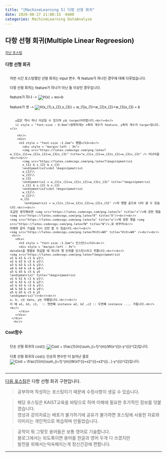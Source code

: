 ```yaml
---
title: "[MachineLearning 5] 다항 선형 회귀"
date: 2020-08-27 21:00:15 -0400
categories: MachineLearning DataAnalyze
---
```

## 다항 선형 회귀(Multiple Linear Regreesion)


<div style = "font-size :0.8em">
  <a href = "https://can019.github.io/machinelearning/dataanalyze/MachineLearning-AI-3/">지난 포스팅</a><br/>
  <div>
    <h3 style = "font-size :1.2em"> 다항 선형 회귀</h3><br/>
    <div style = "margin-left : 3%">
       저번 시간 포스팅했던 선형 회귀는 input 변수. 즉 feature가 하나인 경우에 대해 다루었습니다.<br/><br/>
       다항 선형 회귀는 feature가 하나가 아닌 둘 이상인 경우입니다.<br/><br/>
       feature가 하나 -> <img src="https://latex.codecogs.com/png.latex?H(x) = wx+b" title="H(x) = wx+b" /><br/><br/>
       feature가 셋 -> <img src="https://latex.codecogs.com/png.latex?H(x_{1},x_{2},x_{3}) = w_{1}x_{1}+w_{2}x_{2}+w_{3}x_{3} + b" title="H(x_{1},x_{2},x_{3}) = w_{1}x_{1}+w_{2}x_{2}+w_{3}x_{3} + b" /><br/><br/>
      
       y값은 역시 하나 이상일 수 있으며 y는 target이라합니다.<br/><br/>
       <i style = "font-size : 0.9em">정확하게는 x축의 개수가 feature, y축의 개수가 targer입니다.</i>
        
        <hr/>
        <div>
         <h3 style = "font-size :1.2em"> 행렬</h3><br/>
           <div style = "margin-left : 3%">
           <img src="https://latex.codecogs.com/png.latex?w_{1}x_{1}+w_{2}x_{2}+w_{3}x_{3}" title="w_{1}x_{1}+w_{2}x_{2}+w_{3}x_{3}" /> 이녀석을 <br/><br/>
           <img src="https://latex.codecogs.com/png.latex?\begin{pmatrix}
           x_{1} & x_{2} & x_{3}
           \end{pmatrix}\cdot \begin{pmatrix}
           w_{1}\\
           w_{2}\\
           w_{3}
           \end{pmatrix} = w_{1}x_{1}+w_{2}x_{2}+w_{3}x_{3}" title="\begin{pmatrix}
           x_{1} & x_{2} & x_{3}
           \end{pmatrix}\cdot \begin{pmatrix}
           w_{1}\\
           w_{2}\\
          w_{3}
            \end{pmatrix} = w_{1}x_{1}+w_{2}x_{2}+w_{3}x_{3}" />의 행렬 곱으로 나타 낼 수 있습니다.<br/><br/>
    조금만 생각해보면 <img src="https://latex.codecogs.com/png.latex?x" title="x"/>에 관한 행을 <img src="https://latex.codecogs.com/png.latex?X" title="X"/><br/><br/>
    <img src="https://latex.codecogs.com/png.latex?w" title="w"/>에 관한 행을 <img src="https://latex.codecogs.com/png.latex?W" title="W"/>,로 바꾸어<br/>
    아래와 같이 가설을 다시 선언 할 수 있습니다.<br/><br/>
    <img src="https://latex.codecogs.com/png.latex?H(X)=WX" title="H(X)=WX" /><br/><br/>
     <hr/>
       <div>
         <h3 style = "font-size :1.2em"> 인스턴스</h3><br/>
         <div style = "margin-left : 3%">
	dataSet을 행렬로 취급할 때 하나의 행 단위를 인스턴스라고 부릅니다.<br/><br/>
	<img src="https://latex.codecogs.com/png.latex?\begin{pmatrix}
	a1 & b1 & c1 & y1\\
	a2 & b2 & c2 & y2\\
	a3 & b3 & c3 & y3\\
	a4 & b4 & c4 & y4\\
	a5 & b5 & c5 & y5
	\end{pmatrix}" title="\begin{pmatrix}
	a1 & b1 & c1 & y1\\
	a2 & b2 & c2 & y2\\
	a3 & b3 & c3 & y3\\
	a4 & b4 & c4 & y4\\
	a5 & b5 & c5 & y5
	\end{pmatrix}"/><br/><br/>
	a, b, c는 data, y는 라벨입니다.<br/><br/>
	이 때 a1, b1, c1,  :: 첫번째 instance a2, b2 ,c2 :: 두번째 instance .... 가됩니다.<br/><br/>
         </div>
       </div>
     </div>
      <hr/>
   </div>
   <div>
     <h3 style = "font-size :1.2em">Cost함수</h3><br/>
       <div style = "margin-left : 3%">
        단순 선형 회귀의 cost는 <img src="https://latex.codecogs.com/png.latex?Cost = \frac{1}{m}\sum_{i=1}^{m}(W(x^{i})-y^{i})^{2}" title="Cost = \frac{1}{m}\sum_{i=1}^{m}(W(x^{i})-y^{i})^{2}" />입니다.<br/><br/>
        다중 선형 회귀의 cost는 단순히 변수만 더 늘어난 꼴로 <img src="https://latex.codecogs.com/png.latex?Cost = \frac{1}{m}\sum_{i=1}^{m}(W(x1^{i}+x2^{i}+x3^{i}...)-y^{i})^{2}
" title="Cost = \frac{1}{m}\sum_{i=1}^{m}(W(x1^{i}+x2^{i}+x3^{i}...)-y^{i})^{2}
" />입니다.<br/><br/>
      </div>
   </div>
</div>
  </div>
 <hr/>
   <a href = "https://can019.github.io/machinelearning/dataanalyze/MachineLearning-AI-6/">다음 포스팅</a>은 다항 선형 회귀 구현입니다.<br/>
   <blockquote> 공부하며 작성하는 포스팅이기 때문에 수정사항이 생길 수 있습니다. </blockquote>
  <blockquote>해당 포스팅은 KAIST교육을 바탕으로 하며 이해에 필요한 추가적인 정보를 덧붙였습니다.<br/>
  영상과 강의자료는 배포가 불가하기에 공유가 불가하면 포스팅에 사용한 자료와 이미지는 개인적으로 복습하며 만들었습니다. </blockquote>
  <blockquote> 공학이 뭐 그렇듯 용어들은 보통 영어로 기술합니다.<br/>
    블로그에서는 되도록이면 용어를 한글과 영어 두개 다 쓰겠지만<br/>
    발전을 위해서는익숙해지는게 정신건강에 편합니다.
  </blockquote>
  <hr/>
</div>
